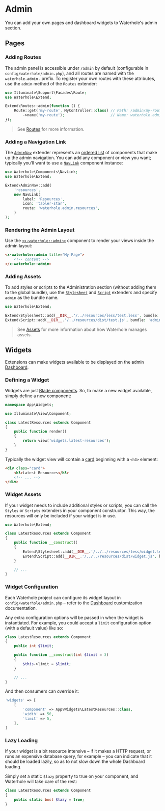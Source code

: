 # Admin
You can add your own pages and dashboard widgets to Waterhole's admin section.

## Pages
### Adding Routes
The admin panel is accessible under `/admin` by default (configurable in `config/waterhole/admin.php`), and all routes are named with the `waterhole.admin.` prefix. To register your own routes with these attributes, use the `admin` method of the `Routes` extender:

```php
use Illuminate\Support\Facades\Route;
use Waterhole\Extend;

Extend\Routes::admin(function () {
    Route::get('my-route', MyController::class) // Path: /admin/my-route
        ->name('my-route');                     // Name: waterhole.admin.my-route
});
```

> See [Routes](./routes.md) for more information.

### Adding a Navigation Link
The [`AdminNav`](https://waterhole.dev/docs/reference/Waterhole/Extend/AdminNav.html) extender represents an [ordered list](https://waterhole.dev/docs/reference/Waterhole/Extend/Concerns/OrderedList.html) of components that make up the admin navigation. You can add any component or view you want; typically you'll want to use a [`NavLink`](https://waterhole.dev/docs/reference/Waterhole/View/Components/NavLink.html) component instance:

```php
use Waterhole\Components\NavLink;
use Waterhole\Extend;

Extend\AdminNav::add(
    'resources', 
    new NavLink(
        label: 'Resources',
        icon: 'tabler-star',
        route: 'waterhole.admin.resources',
    )
);
```

### Rendering the Admin Layout
Use the [`<x-waterhole::admin>`](https://waterhole.dev/docs/reference/Waterhole/View/Components/Admin.html) component to render your views inside the admin layout:

```html
<x-waterhole::admin title="My Page">
    <!-- content -->
</x-waterhole::admin>
```

### Adding Assets
To add styles or scripts to the Administration section (without adding them to the global bundle), use the [`Stylesheet`](https://waterhole.dev/docs/reference/Waterhole/Extend/Stylesheet.html) and [`Script`](https://waterhole.dev/docs/reference/Waterhole/Extend/Script.html) extenders and specify `admin` as the bundle name.

```php
use Waterhole\Extend;

Extend\Stylesheet::add(__DIR__.'/../resources/less/test.less', bundle: 'admin');
Extend\Script::add(__DIR__.'/../resources/dist/test.js', bundle: 'admin');
```

> See [Assets](./assets.md) for more information about how Waterhole manages assets.

## Widgets
Extensions can make widgets available to be displayed on the admin [Dashboard](./dashboard.md).

### Defining a Widget
Widgets are just [Blade components](https://laravel.com/docs/9.x/blade#components). So, to make a new widget available, simply define a new component:

```php
namespace App\Widgets;

use Illuminate\View\Component;

class LatestResources extends Component
{
    public function render()
    {
        return view('widgets.latest-resources');
    }
}
```

Typically the widget view will contain a [card](./design/cards.md) beginning with a `<h3>` element:

```html
<div class="card">
    <h3>Latest Resources</h3>
    <!-- ... -->
</div>
```

### Widget Assets
If your widget needs to include additional styles or scripts, you can call the `Styles` or `Scripts` extenders in your component constructor. This way, the resources will only be included if your widget is in use.

```php
use Waterhole\Extend;

class LatestResources extends Component
{
    public function __construct()
    {
        Extend\Stylesheet::add(__DIR__.'/../../resources/less/widget.less', bundle: 'admin');
        Extend\Script::add(__DIR__.'/../../resources/dist/widget.js', bundle: 'admin');
    }

    // ...
}
```

### Widget Configuration
Each Waterhole project can configure its widget layout in `config/waterhole/admin.php` – refer to the [Dashboard](./dashboard.md) customization documentation.

Any extra configuration options will be passed in when the widget is instantiated. For example, you could accept a `limit` configuration option (with a default value) like so:

```php
class LatestResources extends Component
{
    public int $limit;

    public function __construct(int $limit = 3)
    {
        $this->limit = $limit;
    }

    // ...
}
```

And then consumers can override it:

```php
'widgets' => [  
    [ 
        'component' => App\Widgets\LatestResources::class,  
        'width' => 50,
        'limit' => 5,
    ],
]
```

### Lazy Loading
If your widget is a bit resource intensive – if it makes a HTTP request, or runs an expensive database query, for example – you can indicate that it should be loaded lazily, so as to not slow down the whole Dashboard loading.

Simply set a static `$lazy` property to true on your component, and Waterhole will take care of the rest:

```php
class LatestResources extends Component
{
    public static bool $lazy = true;
}
```
